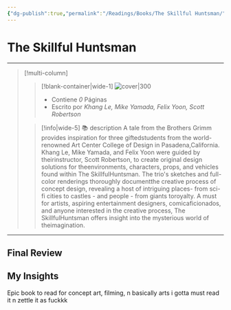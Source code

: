 ```yaml
---
{"dg-publish":true,"permalink":"/Readings/Books/The Skillful Huntsman/","title":"The Skillful Huntsman","tags":["NoteType/Book"],"updated":"2023-10-01T23:31:26.600-05:00"}
---
```



# The Skillful Huntsman
- - -
> [!multi-column]
> 
> > [!blank-container|wide-1]
> >  ![cover|300](http://books.google.com/books/content?id=gZGaOQAACAAJ&printsec=frontcover&img=1&zoom=1&source=gbs_api)
> >- Contiene *0* Páginas
> >- Escrito por *Khang Le, Mike Yamada, Felix Yoon, Scott Robertson*
> 
> > [!info|wide-5] 📚 description
> > A tale from the Brothers Grimm provides inspiration for three giftedstudents from the world-renowned Art Center College of Design in Pasadena,California. Khang Le, Mike Yamada, and Felix Yoon were guided by theirinstructor, Scott Robertson, to create original design solutions for theenvironments, characters, props, and vehicles found within The SkillfulHuntsman. The trio's sketches and full-color renderings thoroughly documentthe creative process of concept design, revealing a host of intriguing places- from sci-fi cities to castles - and people - from giants toroyalty. A must for artists, aspiring entertainment designers, comicaficionados, and anyone interested in the creative process, The SkillfulHuntsman offers insight into the mysterious world of theimagination.
> 

- - -

## Final Review

## My Insights

Epic book to read for concept art, filming, n basically arts i gotta must read it n zettle it as fuckkk